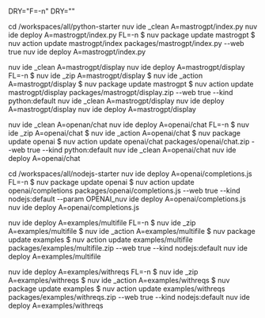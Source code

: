 <!--
  ~ Licensed to the Apache Software Foundation (ASF) under one
  ~ or more contributor license agreements.  See the NOTICE file
  ~ distributed with this work for additional information
  ~ regarding copyright ownership.  The ASF licenses this file
  ~ to you under the Apache License, Version 2.0 (the
  ~ "License"); you may not use this file except in compliance
  ~ with the License.  You may obtain a copy of the License at
  ~
  ~   http://www.apache.org/licenses/LICENSE-2.0
  ~
  ~ Unless required by applicable law or agreed to in writing,
  ~ software distributed under the License is distributed on an
  ~ "AS IS" BASIS, WITHOUT WARRANTIES OR CONDITIONS OF ANY
  ~ KIND, either express or implied.  See the License for the
  ~ specific language governing permissions and limitations
  ~ under the License.
-->

#
DRY="F=-n"
DRY=""

cd /workspaces/all/python-starter
nuv ide _clean A=mastrogpt/index.py 
nuv ide deploy A=mastrogpt/index.py FL=-n
$ nuv package update mastrogpt 
$ nuv action update mastrogpt/index packages/mastrogpt/index.py --web true
nuv ide deploy A=mastrogpt/index.py


nuv ide _clean A=mastrogpt/display
nuv ide deploy A=mastrogpt/display FL=-n
$ nuv ide _zip A=mastrogpt/display
$ nuv ide _action A=mastrogpt/display
$ nuv package update mastrogpt 
$ nuv action update mastrogpt/display packages/mastrogpt/display.zip --web true --kind python:default
nuv ide _clean A=mastrogpt/display
nuv ide deploy A=mastrogpt/display
nuv ide deploy A=mastrogpt/display

nuv ide _clean A=openan/chat
nuv ide deploy A=openai/chat FL=-n
$ nuv ide _zip A=openai/chat
$ nuv ide _action A=openai/chat
$ nuv package update openai 
$ nuv action update openai/chat packages/openai/chat.zip --web true --kind python:default
nuv ide _clean A=openai/chat
nuv ide deploy A=openai/chat

cd /workspaces/all/nodejs-starter
nuv ide deploy A=openai/completions.js FL=-n
$ nuv package update openai 
$ nuv action update openai/completions packages/openai/completions.js --web true --kind nodejs:default --param OPENAI_nuv ide deploy A=openai/completions.js
nuv ide deploy A=openai/completions.js

nuv ide deploy A=examples/multifile FL=-n
$ nuv ide _zip A=examples/multifile
$ nuv ide _action A=examples/multifile
$ nuv package update examples 
$ nuv action update examples/multifile packages/examples/multifile.zip --web true --kind nodejs:default
nuv ide deploy A=examples/multifile

nuv ide deploy A=examples/withreqs FL=-n
$ nuv ide _zip A=examples/withreqs
$ nuv ide _action A=examples/withreqs
$ nuv package update examples 
$ nuv action update examples/withreqs packages/examples/withreqs.zip --web true --kind nodejs:default
nuv ide deploy A=examples/withreqs

